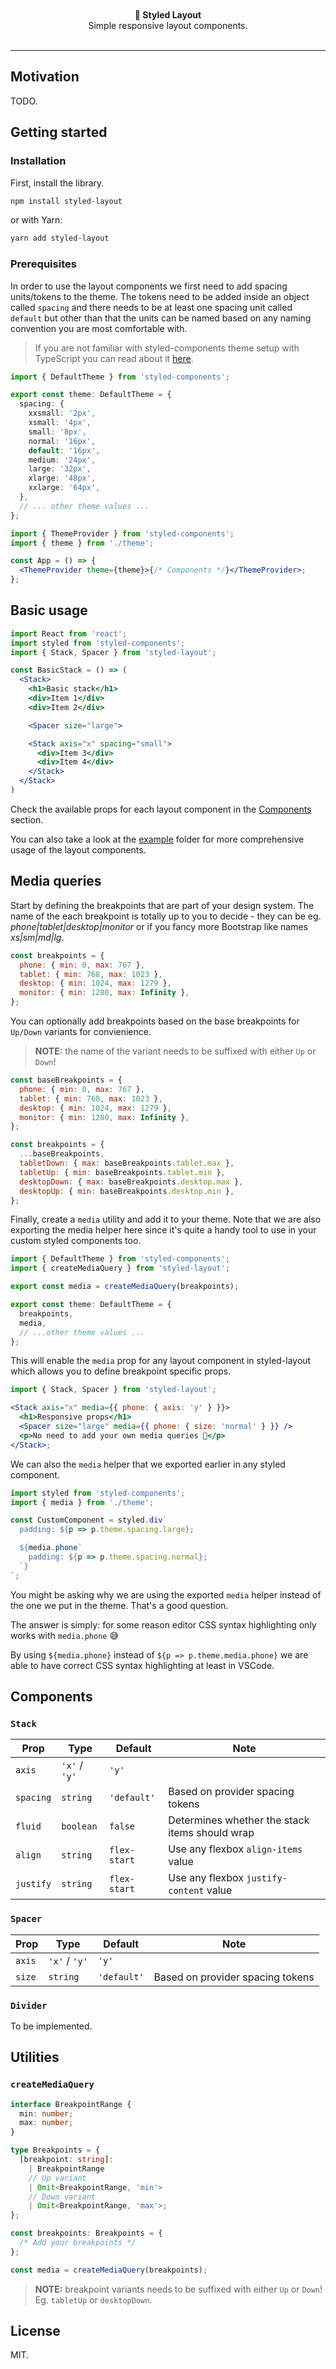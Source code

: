 <div align="center" >
  <br/>
  <br/>
  <strong>💠 Styled Layout</strong>
  <br/>
  Simple responsive layout components.
  <br/>
  <br/>
</div>

<hr />

## Motivation

TODO.

## Getting started

### Installation

First, install the library.

```sh
npm install styled-layout
```

or with Yarn:

```sh
yarn add styled-layout
```

### Prerequisites

In order to use the layout components we first need to add spacing units/tokens to the theme. The tokens need to be added inside an object called `spacing` and there needs to be at least one spacing unit called `default` but other than that the units can be named based on any naming convention you are most comfortable with.

> If you are not familiar with styled-components theme setup with TypeScript you can read about it [here](https://styled-components.com/docs/api#typescript).

```ts
import { DefaultTheme } from 'styled-components';

export const theme: DefaultTheme = {
  spacing: {
    xxsmall: '2px',
    xsmall: '4px',
    small: '8px',
    normal: '16px',
    default: '16px',
    medium: '24px',
    large: '32px',
    xlarge: '48px',
    xxlarge: '64px',
  },
  // ... other theme values ...
};
```

```jsx
import { ThemeProvider } from 'styled-components';
import { theme } from './theme';

const App = () => {
  <ThemeProvider theme={theme}>{/* Components */}</ThemeProvider>;
};
```

## Basic usage

```jsx
import React from 'react';
import styled from 'styled-components';
import { Stack, Spacer } from 'styled-layout';

const BasicStack = () => (
  <Stack>
    <h1>Basic stack</h1>
    <div>Item 1</div>
    <div>Item 2</div>

    <Spacer size="large">

    <Stack axis="x" spacing="small">
      <div>Item 3</div>
      <div>Item 4</div>
    </Stack>
  </Stack>
)
```

Check the available props for each layout component in the [Components](#Components) section.

You can also take a look at the [example](example/components/Main.tsx) folder for more comprehensive usage of the layout components.

## Media queries

Start by defining the breakpoints that are part of your design system. The name of the each breakpoint is totally up to you to decide - they can be eg. _phone|tablet|desktop|monitor_ or if you fancy more Bootstrap like names _xs|sm|md|lg_.

```js
const breakpoints = {
  phone: { min: 0, max: 767 },
  tablet: { min: 768, max: 1023 },
  desktop: { min: 1024, max: 1279 },
  monitor: { min: 1280, max: Infinity },
};
```

You can optionally add breakpoints based on the base breakpoints for `Up/Down` variants for convienience.

> **NOTE:** the name of the variant needs to be suffixed with either `Up` or `Down`!

```js
const baseBreakpoints = {
  phone: { min: 0, max: 767 },
  tablet: { min: 768, max: 1023 },
  desktop: { min: 1024, max: 1279 },
  monitor: { min: 1280, max: Infinity },
};

const breakpoints = {
  ...baseBreakpoints,
  tabletDown: { max: baseBreakpoints.tablet.max },
  tabletUp: { min: baseBreakpoints.tablet.min },
  desktopDown: { max: baseBreakpoints.desktop.max },
  desktopUp: { min: baseBreakpoints.desktop.min },
};
```

Finally, create a `media` utility and add it to your theme. Note that we are also exporting the media helper here since it's quite a handy tool to use in your custom styled components too.

```js
import { DefaultTheme } from 'styled-components';
import { createMediaQuery } from 'styled-layout';

export const media = createMediaQuery(breakpoints);

export const theme: DefaultTheme = {
  breakpoints,
  media,
  // ...other theme values ...
};
```

This will enable the `media` prop for any layout component in styled-layout which allows you to define breakpoint specific props.

```jsx
import { Stack, Spacer } from 'styled-layout';

<Stack axis="x" media={{ phone: { axis: 'y' } }}>
  <h1>Responsive props</h1>
  <Spacer size="large" media={{ phone: { size: 'normal' } }} />
  <p>No need to add your own media queries 🎉</p>
</Stack>;
```

We can also the `media` helper that we exported earlier in any styled component.

```jsx
import styled from 'styled-components';
import { media } from './theme';

const CustomComponent = styled.div`
  padding: ${p => p.theme.spacing.large};

  ${media.phone`
    padding: ${p => p.theme.spacing.normal};
  `}
`;
```

You might be asking why we are using the exported `media` helper instead of the one we put in the theme. That's a good question.

The answer is simply: for some reason editor CSS syntax highlighting only works with `media.phone` 😅

By using `${media.phone}` instead of `${p => p.theme.media.phone}` we are able to have correct CSS syntax highlighting at least in VSCode.

## Components

### `Stack`

| Prop      | Type          | Default      | Note                                           |
| --------- | ------------- | ------------ | ---------------------------------------------- |
| `axis`    | `'x'` / `'y'` | `'y'`        |                                                |
| `spacing` | `string`      | `'default'`  | Based on provider spacing tokens               |
| `fluid`   | `boolean`     | `false`      | Determines whether the stack items should wrap |
| `align`   | `string`      | `flex-start` | Use any flexbox `align-items` value            |
| `justify` | `string`      | `flex-start` | Use any flexbox `justify-content` value        |

### `Spacer`

| Prop   | Type          | Default     | Note                             |
| ------ | ------------- | ----------- | -------------------------------- |
| `axis` | `'x'` / `'y'` | `'y'`       |                                  |
| `size` | `string`      | `'default'` | Based on provider spacing tokens |

### `Divider`

To be implemented.

## Utilities

### `createMediaQuery`

```ts
interface BreakpointRange {
  min: number;
  max: number;
}

type Breakpoints = {
  [breakpoint: string]:
    | BreakpointRange
    // Up variant
    | Omit<BreakpointRange, 'min'>
    // Down variant
    | Omit<BreakpointRange, 'max'>;
};

const breakpoints: Breakpoints = {
  /* Add your breakpoints */
};

const media = createMediaQuery(breakpoints);
```

> **NOTE:** breakpoint variants needs to be suffixed with either `Up` or `Down`! Eg. `tabletUp` or `desktopDown`.

## License

MIT.
